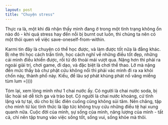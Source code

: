 ```yaml
---
layout: post
title: "Chuyện stress"
---
```

Thực ra là, một khi đã nhận thấy mình đang ở trong một tình trạng không ổn nào đó - khi quá stress hay đến nỗi bị burnt out luôn, thì chúng ta nên có một thói quen về việc save-oneself-from-within.

Karmi tin đây là chuyện có thể học được, và làm được tốt nữa là đằng khác. Bị nhẹ thì học cách trấn tĩnh, học cách nghĩ về những điều tốt đẹp, những cái mình điều khiển được, rồi từ đó thoải mái vượt qua. Nặng hơn thì phải ra ngoài giải trí, chơi game, đi dạo, và đặc biệt là chơi thể thao. Lỡ mà nặng đến mức thầy bà chư phật cứu không nổi thì phải vác mình đi ra xa khỏi chốn này, thành phố này. Kiểu, để lâu sợ phát khùng phát nổ văng miểng tùm lum =))))

Tóm lại, xem lòng mình như 1 chai nước ấy. Có người là chai nước soda, bị lắc hoài sẽ dễ tích ga và trào bọt. Có người là chai nước khoáng, cứ tĩnh lặng và tự tại, dù cho bị lắc điên cuồng cũng không sủi tăm. Nên chăng, tập cho mình từ lúc tỉnh thức là lập tức không truy cứu những điều tệ hại xung quanh nữa. Cuộc đời của mình, sự sống của mình, năng lượng của mình - tất cả, chỉ nên tập trung vào việc sống tốt, sống vui, sống khỏe mà thôi.

